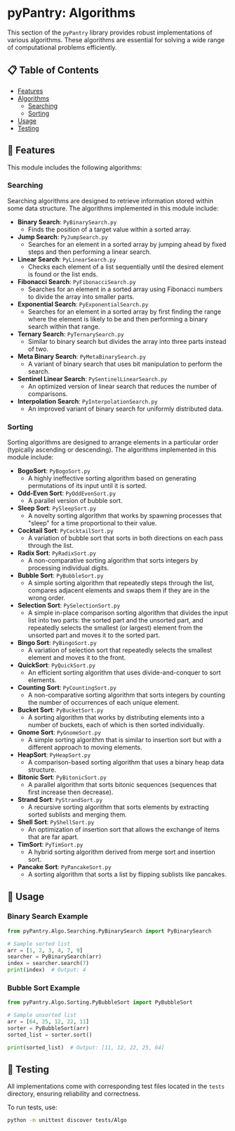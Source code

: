 
# pyPantry: Algorithms

This section of the `pyPantry` library provides robust implementations of various algorithms. These algorithms are essential for solving a wide range of computational problems efficiently.

## 📋 Table of Contents

- [Features](#features)
- [Algorithms](#algorithms)
  - [Searching](#searching)
  - [Sorting](#sorting)
- [Usage](#usage)
- [Testing](#testing)

## 🌟 Features

This module includes the following algorithms:

### Searching

Searching algorithms are designed to retrieve information stored within some data structure. The algorithms implemented in this module include:

- **Binary Search**: `PyBinarySearch.py`
  - Finds the position of a target value within a sorted array.
- **Jump Search**: `PyJumpSearch.py`
  - Searches for an element in a sorted array by jumping ahead by fixed steps and then performing a linear search.
- **Linear Search**: `PyLinearSearch.py`
  - Checks each element of a list sequentially until the desired element is found or the list ends.
- **Fibonacci Search**: `PyFibonacciSearch.py`
  - Searches for an element in a sorted array using Fibonacci numbers to divide the array into smaller parts.
- **Exponential Search**: `PyExponentialSearch.py`
  - Searches for an element in a sorted array by first finding the range where the element is likely to be and then performing a binary search within that range.
- **Ternary Search**: `PyTernarySearch.py`
  - Similar to binary search but divides the array into three parts instead of two.
- **Meta Binary Search**: `PyMetaBinarySearch.py`
  - A variant of binary search that uses bit manipulation to perform the search.
- **Sentinel Linear Search**: `PySentinelLinearSearch.py`
  - An optimized version of linear search that reduces the number of comparisons.
- **Interpolation Search**: `PyInterpolationSearch.py`
  - An improved variant of binary search for uniformly distributed data.

### Sorting

Sorting algorithms are designed to arrange elements in a particular order (typically ascending or descending). The algorithms implemented in this module include:

- **BogoSort**: `PyBogoSort.py`
  - A highly ineffective sorting algorithm based on generating permutations of its input until it is sorted.
- **Odd-Even Sort**: `PyOddEvenSort.py`
  - A parallel version of bubble sort.
- **Sleep Sort**: `PySleepSort.py`
  - A novelty sorting algorithm that works by spawning processes that "sleep" for a time proportional to their value.
- **Cocktail Sort**: `PyCocktailSort.py`
  - A variation of bubble sort that sorts in both directions on each pass through the list.
- **Radix Sort**: `PyRadixSort.py`
  - A non-comparative sorting algorithm that sorts integers by processing individual digits.
- **Bubble Sort**: `PyBubbleSort.py`
  - A simple sorting algorithm that repeatedly steps through the list, compares adjacent elements and swaps them if they are in the wrong order.
- **Selection Sort**: `PySelectionSort.py`
  - A simple in-place comparison sorting algorithm that divides the input list into two parts: the sorted part and the unsorted part, and repeatedly selects the smallest (or largest) element from the unsorted part and moves it to the sorted part.
- **Bingo Sort**: `PyBingoSort.py`
  - A variation of selection sort that repeatedly selects the smallest element and moves it to the front.
- **QuickSort**: `PyQuickSort.py`
  - An efficient sorting algorithm that uses divide-and-conquer to sort elements.
- **Counting Sort**: `PyCountingSort.py`
  - A non-comparative sorting algorithm that sorts integers by counting the number of occurrences of each unique element.
- **Bucket Sort**: `PyBucketSort.py`
  - A sorting algorithm that works by distributing elements into a number of buckets, each of which is then sorted individually.
- **Gnome Sort**: `PyGnomeSort.py`
  - A simple sorting algorithm that is similar to insertion sort but with a different approach to moving elements.
- **HeapSort**: `PyHeapSort.py`
  - A comparison-based sorting algorithm that uses a binary heap data structure.
- **Bitonic Sort**: `PyBitonicSort.py`
  - A parallel algorithm that sorts bitonic sequences (sequences that first increase then decrease).
- **Strand Sort**: `PyStrandSort.py`
  - A recursive sorting algorithm that sorts elements by extracting sorted sublists and merging them.
- **Shell Sort**: `PyShellSort.py`
  - An optimization of insertion sort that allows the exchange of items that are far apart.
- **TimSort**: `PyTimSort.py`
  - A hybrid sorting algorithm derived from merge sort and insertion sort.
- **Pancake Sort**: `PyPancakeSort.py`
  - A sorting algorithm that sorts a list by flipping sublists like pancakes.

## 🚀 Usage

### Binary Search Example

```python
from pyPantry.Algo.Searching.PyBinarySearch import PyBinarySearch

# Sample sorted list
arr = [1, 2, 3, 4, 7, 9]
searcher = PyBinarySearch(arr)
index = searcher.search(7)
print(index)  # Output: 4
```

### Bubble Sort Example

```python
from pyPantry.Algo.Sorting.PyBubbleSort import PyBubbleSort

# Sample unsorted list
arr = [64, 25, 12, 22, 11]
sorter = PyBubbleSort(arr)
sorted_list = sorter.sort()

print(sorted_list)  # Output: [11, 12, 22, 25, 64]
```

## 🧪 Testing

All implementations come with corresponding test files located in the `tests` directory, ensuring reliability and correctness.

To run tests, use:
```bash
python -m unittest discover tests/Algo
```